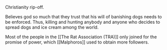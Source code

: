 Christianity rip-off.

Believes god so much that they trust that his will of banishing dogs needs to be enforced. Thus, killing and hunting anybody and anyone who decides to spread dogs and ice cream among the world.

Most of the people in the [[The Rat Association (TRA)]] only joined for the promise of power, which [[Malphoros]] used to obtain more followers.